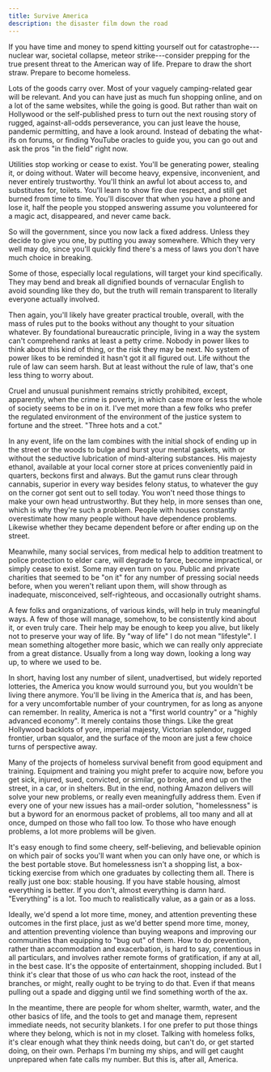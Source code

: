 ```yaml
---
title: Survive America
description: the disaster film down the road
---
```


If you have time and money to spend kitting yourself out for catastrophe---nuclear war, societal collapse, meteor strike---consider prepping for the true present threat to the American way of life.  Prepare to draw the short straw.  Prepare to become homeless.

Lots of the goods carry over.  Most of your vaguely camping-related gear will be relevant. And you can have just as much fun shopping online, and on a lot of the same websites, while the going is good.  But rather than wait on Hollywood or the self-published press to turn out the next rousing story of rugged, against-all-odds perseverance, you can just leave the house, pandemic permitting, and have a look around.  Instead of debating the what-ifs on forums, or finding YouTube oracles to guide you, you can go out and ask the pros "in the field" right now.

Utilities stop working or cease to exist.  You'll be generating power, stealing it, or doing without.  Water will become heavy, expensive, inconvenient, and never entirely trustworthy.  You'll think an awful lot about access to, and substitutes for, toilets.  You'll learn to show fire due respect, and still get burned from time to time.  You'll discover that when you have a phone and lose it, half the people you stopped answering assume you volunteered for a magic act, disappeared, and never came back.

So will the government, since you now lack a fixed address.  Unless they decide to give you one, by putting you away somewhere.  Which they very well may do, since you'll quickly find there's a mess of laws you don't have much choice in breaking.

Some of those, especially local regulations, will target your kind specifically.  They may bend and break all dignified bounds of vernacular English to avoid sounding like they do, but the truth will remain transparent to literally everyone actually involved.

Then again, you'll likely have greater practical trouble, overall, with the mass of rules put to the books without any thought to your situation whatever.  By foundational bureaucratic principle, living in a way the system can't comprehend ranks at least a petty crime.  Nobody in power likes to think about this kind of thing, or the risk they may be next.  No system of power likes to be reminded it hasn't got it all figured out.  Life without the rule of law can seem harsh.  But at least without the rule of law, that's one less thing to worry about.

Cruel and unusual punishment remains strictly prohibited, except, apparently, when the crime is poverty, in which case more or less the whole of society seems to be in on it.  I've met more than a few folks who prefer the regulated environment of the environment of the justice system to fortune and the street.  "Three hots and a cot."

In any event, life on the lam combines with the initial shock of ending up in the street or the woods to bulge and burst your mental gaskets, with or without the seductive lubrication of mind-altering substances.  His majesty ethanol, available at your local corner store at prices conveniently paid in quarters, beckons first and always.  But the gamut runs clear through cannabis, superior in every way besides felony status, to whatever the guy on the corner got sent out to sell today.  You won't need those things to make your own head untrustworthy.  But they help, in more senses than one, which is why they're such a problem.  People with houses constantly overestimate how many people without have dependence problems.  Likewise whether they became dependent before or after ending up on the street.

Meanwhile, many social services, from medical help to addition treatment to police protection to elder care, will degrade to farce, become impractical, or simply cease to exist.  Some may even turn on you.  Public and private charities that seemed to be "on it" for any number of pressing social needs before, when you weren't reliant upon them, will show through as inadequate, misconceived, self-righteous, and occasionally outright shams.

A few folks and organizations, of various kinds, will help in truly meaningful ways.  A few of those will manage, somehow, to be consistently kind about it, or even truly care.  Their help may be enough to keep you alive, but likely not to preserve your way of life.  By "way of life" I do not mean "lifestyle".  I mean something altogether more basic, which we can really only appreciate from a great distance.  Usually from a long way down, looking a long way up, to where we used to be.

In short, having lost any number of silent, unadvertised, but widely reported lotteries, the America you know would surround you, but you wouldn't be living there anymore.  You'll be living in the America that _is_, and has been, for a very uncomfortable number of your countrymen, for as long as anyone can remember.  In reality, America is not a "first world country" or a "highly advanced economy".  It merely contains those things.  Like the great Hollywood backlots of yore, imperial majesty, Victorian splendor, rugged frontier, urban squalor, and the surface of the moon are just a few choice turns of perspective away.

Many of the projects of homeless survival benefit from good equipment and training.  Equipment and training you might prefer to acquire now, before you get sick, injured, sued, convicted, or similar, go broke, and end up on the street, in a car, or in shelters.  But in the end, nothing Amazon delivers will solve your new problems, or really even meaningfully address them.  Even if every one of your new issues has a mail-order solution, "homelessness" is but a byword for an enormous packet of problems, all too many and all at once, dumped on those who fall too low.  To those who have enough problems, a lot more problems will be given.

It's easy enough to find some cheery, self-believing, and believable opinion on which pair of socks you'll want when you can only have one, or which is the best portable stove.  But homelessness isn't a shopping list, a box-ticking exercise from which one graduates by collecting them all.  There is really just one box: stable housing.  If you have stable housing, almost everything is better.  If you don't, almost everything is damn hard.  "Everything" is a lot.  Too much to realistically value, as a gain or as a loss.

Ideally, we'd spend a lot more time, money, and attention preventing these outcomes in the first place, just as we'd better spend more time, money, and attention preventing violence than buying weapons and improving our communities than equipping to "bug out" of them.  How to do prevention, rather than accommodation and exacerbation, is hard to say, contentious in all particulars, and involves rather remote forms of gratification, if any at all, in the best case.  It's the opposite of entertainment, shopping included.  But I think it's clear that those of us who _can_ hack the root, instead of the branches, or might, really ought to be trying to do that.  Even if that means pulling out a spade and digging until we find something worth of the ax.

In the meantime, there are people for whom shelter, warmth, water, and the other basics of life, and the tools to get and manage them, represent immediate needs, not security blankets.  I for one prefer to put those things where they belong, which is not in my closet.  Talking with homeless folks, it's clear enough what they think needs doing, but can't do, or get started doing, on their own.  Perhaps I'm burning my ships, and will get caught unprepared when fate calls my number.  But this is, after all, America.

